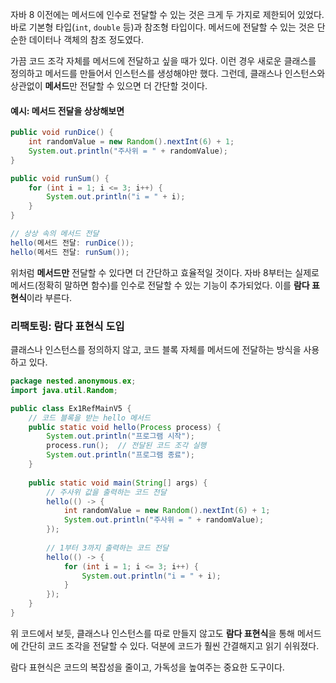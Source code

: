 자바 8 이전에는 메서드에 인수로 전달할 수 있는 것은 크게 두 가지로 제한되어 있었다. 바로 기본형 타입(`int`, `double` 등)과 참조형 타입이다. 메서드에 전달할 수 있는 것은 단순한 데이터나 객체의 참조 정도였다.

가끔 코드 조각 자체를 메서드에 전달하고 싶을 때가 있다. 이런 경우 새로운 클래스를 정의하고 메서드를 만들어서 인스턴스를 생성해야만 했다. 그런데, 클래스나 인스턴스와 상관없이 **메서드**만 전달할 수 있으면 더 간단할 것이다.

#### 예시: 메서드 전달을 상상해보면
```java
public void runDice() {
    int randomValue = new Random().nextInt(6) + 1;
    System.out.println("주사위 = " + randomValue);
}

public void runSum() {
    for (int i = 1; i <= 3; i++) {
        System.out.println("i = " + i);
    }
}

// 상상 속의 메서드 전달
hello(메서드 전달: runDice());
hello(메서드 전달: runSum());
```

위처럼 **메서드만** 전달할 수 있다면 더 간단하고 효율적일 것이다. 자바 8부터는 실제로 메서드(정확히 말하면 함수)를 인수로 전달할 수 있는 기능이 추가되었다. 이를 **람다 표현식**이라 부른다.

### 리팩토링: 람다 표현식 도입
클래스나 인스턴스를 정의하지 않고, 코드 블록 자체를 메서드에 전달하는 방식을 사용하고 있다.
```java
package nested.anonymous.ex;
import java.util.Random;

public class Ex1RefMainV5 {
    // 코드 블록을 받는 hello 메서드
    public static void hello(Process process) {
        System.out.println("프로그램 시작");
        process.run();  // 전달된 코드 조각 실행
        System.out.println("프로그램 종료");
    }
    
    public static void main(String[] args) {
        // 주사위 값을 출력하는 코드 전달
        hello(() -> {
            int randomValue = new Random().nextInt(6) + 1;
            System.out.println("주사위 = " + randomValue);
        });
        
        // 1부터 3까지 출력하는 코드 전달
        hello(() -> {
            for (int i = 1; i <= 3; i++) {
                System.out.println("i = " + i);
            }
        });
    }
}
```
위 코드에서 보듯, 클래스나 인스턴스를 따로 만들지 않고도 **람다 표현식**을 통해 메서드에 간단히 코드 조각을 전달할 수 있다. 덕분에 코드가 훨씬 간결해지고 읽기 쉬워졌다.

람다 표현식은 코드의 복잡성을 줄이고, 가독성을 높여주는 중요한 도구이다.
